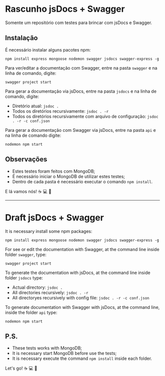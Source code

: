 # Rascunho jsDocs + Swagger

Somente um repositório com testes para brincar com jsDocs e Swagger.

## Instalação

É necessário instalar alguns pacotes npm:

`npm install express mongoose nodemon swagger jsdocs swagger-express -g`
    
Para ver/editar a documentação com Swagger, entre na pasta `swagger` e na linha de comando, digite:

`swagger project start` 

Para gerar a documentação via jsDocs, entre na pasta `jsdocs` e na linha de comando, digite:

- Diretório atual: `jsdoc .`
- Todos os diretórios recursivamente: `jsdoc . -r`
- Todos os diretórios recursivamente com arquivo de configuração: `jsdoc . -r -c conf.json`

Para gerar a documentação com Swagger via jsDocs, entre na pasta `api` e na linha de comando digite:

`nodemon npm start`

## Observações

- Estes testes foram feitos com MongoDB;
- É necessário iniciar o MongoDB de utilizar estes testes;
- Dentro de cada pasta é necessário executar o comando `npm install`.

E lá vamos nós! :coffee: :computer: :rocket:

---

# Draft jsDocs + Swagger

It is necessary install some npm packages:

`npm install express mongoose nodemon swagger jsdocs swagger-express -g`
    
For see or edit the documentation with Swagger, at the command line inside folder `swagger`, type:

`swagger project start` 

To generate the documentation with jsDocs, at the command line inside folder `jsdocs` type:

- Actual directory: `jsdoc .`
- All directories recursively: `jsdoc . -r`
- All directoryes recursively with config file: `jsdoc . -r -c conf.json`

To generate documentation with Swagger with jsDocs, at the command line, inside the folder `api` type:

`nodemon npm start`

## P.S.

- These tests works with MongoDB;
- It is necessary start MongoDB before use the tests;
- It is necessary execute the command `npm install` inside each folder.

Let's go! :coffee: :computer: :rocket: